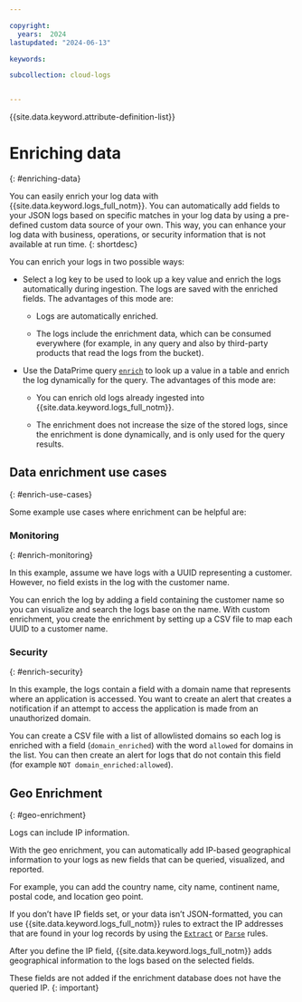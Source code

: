 ```yaml
---

copyright:
  years:  2024
lastupdated: "2024-06-13"

keywords:

subcollection: cloud-logs


---
```


{{site.data.keyword.attribute-definition-list}}


# Enriching data
{: #enriching-data}

You can easily enrich your log data with {{site.data.keyword.logs_full_notm}}. You can automatically add fields to your JSON logs based on specific matches in your log data by using a pre-defined custom data source of your own. This way, you can enhance your log data with business, operations, or security information that is not available at run time.
{: shortdesc}

You can enrich your logs in two possible ways:

* Select a log key to be used to look up a key value and enrich the logs automatically during ingestion. The logs are saved with the enriched fields. The advantages of this mode are:

   * Logs are automatically enriched.

   * The logs include the enrichment data, which can be consumed everywhere (for example, in any query and also by third-party products that read the logs from the bucket).

* Use the DataPrime query [`enrich`](/docs/cloud-logs?topic=cloud-logs-dataprime-ref#enrich) to look up a value in a table and enrich the log dynamically for the query. The advantages of this mode are:

   * You can enrich old logs already ingested into {{site.data.keyword.logs_full_notm}}.

   * The enrichment does not increase the size of the stored logs, since the enrichment is done dynamically, and is only used for the query results.

## Data enrichment use cases
{: #enrich-use-cases}

Some example use cases where enrichment can be helpful are:

### Monitoring
{: #enrich-monitoring}

In this example, assume we have logs with a UUID representing a customer. However, no field exists in the log with the customer name.

You can enrich the log by adding a field containing the customer name so you can visualize and search the logs base on the name. With custom enrichment, you create the enrichment by setting up a CSV file to map each UUID to a customer name.

### Security
{: #enrich-security}

In this example, the logs contain a field with a domain name that represents where an application is accessed. You want to create an alert that creates a notification if an attempt to access the application is made from an unauthorized domain.

You can create a CSV file with a list of allowlisted domains so each log is enriched with a field (`domain_enriched`) with the word `allowed` for domains in the list. You can then create an alert for logs that do not contain this field (for example `NOT domain_enriched:allowed`).


## Geo Enrichment
{: #geo-enrichment}

Logs can include IP information.

With the geo enrichment, you can automatically add IP-based geographical information to your logs as new fields that can be queried, visualized, and reported.

For example, you can add the country name, city name, continent name, postal code, and location geo point.

If you don’t have IP fields set, or your data isn’t JSON-formatted, you can use {{site.data.keyword.logs_full_notm}} rules to extract the IP addresses that are found in your log records by using the [`Extract`](/docs/cloud-logs?topic=cloud-logs-parse-extract-rule&interface=ui#parse-extract-3-ui) or [`Parse`](/docs/cloud-logs?topic=cloud-logs-parse-rule&interface=ui#parse-rule-3-ui) rules.

After you define the IP field, {{site.data.keyword.logs_full_notm}} adds geographical information to the logs based on the selected fields.

These fields are not added if the enrichment database does not have the queried IP.
{: important}
